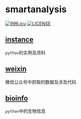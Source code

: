 # smartanalysis

[![996.icu](https://img.shields.io/badge/link-996.icu-red.svg)](https://996.icu)  [![LICENSE](https://img.shields.io/badge/license-Anti%20996-blue.svg)](https://github.com/996icu/996.ICU/blob/master/LICENSE)

## [instance](instance)
`python`的实例及资料

## [weixin](weixin)
微信公众号中抓取的数据及涉及代码

## [bioinfo](bioinfo)
`python`中的生物信息